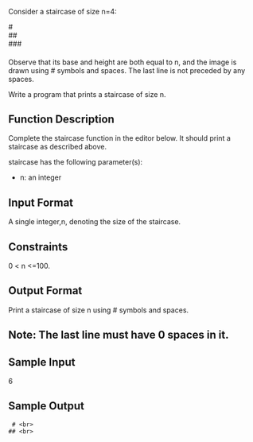 Consider a staircase of size n=4:

   #<br>
  ##<br>
 ###<br>
####

Observe that its base and height are both equal to n, and the image is drawn using # symbols and spaces. The last line is not preceded by any spaces.

Write a program that prints a staircase of size n.

<h2>Function Description</h2>

Complete the staircase function in the editor below. It should print a staircase as described above.

staircase has the following parameter(s):
<ul>
  <li>n: an integer</li>
</ul>

<h2>Input Format</h2>

A single integer,n, denoting the size of the staircase.

<h2>Constraints</h2>

 0 < n <=100.

<h2>Output Format</h2>

Print a staircase of size n using # symbols and spaces.

<h2>Note: The last line must have 0 spaces in it.

<h2>Sample Input</h2>

6 

<h2>Sample Output</h2>

     # <br>
    ## <br>
   ### <br>
  #### <br>
 ##### <br>
######
